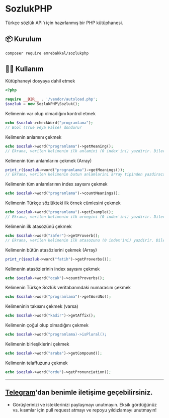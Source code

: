 # SozlukPHP
Türkçe sözlük API'ı için hazırlanmış bir PHP kütüphanesi.

## 📦 Kurulum
```sh 
composer require emrebakkal/sozlukphp
```

## 👨‍💻 Kullanım
Kütüphaneyi dosyaya dahil etmek
```php
<?php

require __DIR__ . '/vendor/autoload.php';
$sozluk = new SozlukPHP\Sozluk();
```

Kelimenin var olup olmadığını kontrol etmek
```php
echo $sozluk->checkWord("programlama");
// Bool (True veya False) dondurur
```
Kelimenin anlamını çekmek
```php
echo $sozluk->word("programlama")->getMeaning();
// Ekrana, verilen kelimenin ilk anlamini (0 index'ini) yazdirir. Dilerseniz parametre olarak istediginiz anlamin index degerini girebilirsiniz. 
```
Kelimenin tüm anlamlarını çekmek (Array)
```php
print_r($sozluk->word("programlama")->getMeanings());
// Ekrana, verilen kelimenin butun anlamlarini array tipinden yazdiracaktir.
```
Kelimenin tüm anlamlarının index sayısını çekmek
```php 
echo $sozluk->word("programlama")->countMeanings();
```
Kelimenin Türkçe sözlükteki ilk örnek cümlesini çekmek
```php
echo $sozluk->word("programlama")->getExample();
// Ekrana, verilen kelimenin ilk ornegini (0 index'ini) yazdirir. Dilerseniz parametre olarak istediginiz ornegin index degerini girebilirsiniz. 
```
Kelimenin ilk atasözünü çekmek
```php 
echo $sozluk->word("zafer")->getProverb();
// Ekrana, verilen kelimenin ilk atasozunu (0 index'ini) yazdirir. Dilerseniz parametre olarak istediginiz atasozunun index degerini girebilirsiniz. 
```
Kelimenin bütün atasözlerini çekmek (Array)
```php 
print_r($sozluk->word("fatih")->getProverbs());
```
Kelimenin atasözlerinin index sayısını çekmek
```php
echo $sozluk->word("ocak")->countProverbs();
```

Kelimenin Türkçe Sözlük veritabanındaki numarasını çekmek
```php
echo $sozluk->word("programlama")->getWordNo();
```
Kelimeninin takısını çekmek (varsa)
```php
echo $sozluk->word("kadir")->getAffix();
```
Kelimenin çoğul olup olmadığını çekmek
```php
echo $sozluk->word("programlama)->isPlural();
```
Kelimenin birleşiklerini çekmek
```php
echo $sozluk->word("araba")->getCompound();
```
Kelimenin telaffuzunu çekmek
```php
echo $sozluk->word("ordu")->getPronunciation();
```

---
## [Telegram](https://t.me/bpercent)'dan benimle iletişime geçebilirsiniz.
- Görüşlerinizi ve isteklerinizi paylaşmayı unutmayın. Eksik gördüğünüz vs. kısımlar için pull request atmayı ve repoyu yıldızlamayı unutmayın!
